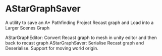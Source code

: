 # AStarGraphSaver
A utility to save an A* Pathfinding Project Recast graph and Load into a Larger Scenes Graph

AStarGraphEditor: Convert Recast graph to mesh in unity editor and then back to recast graph
AStarGraphSaver: Serialise Recast graph and Deserialise. Support for moving world origin.
